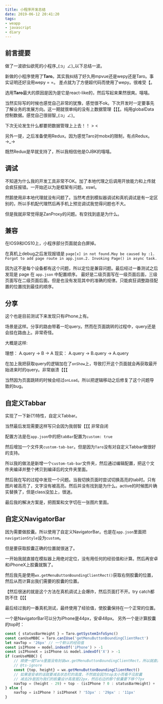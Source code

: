 ```yaml
---
title: 小程序开发总结
date: 2019-06-12 20:41:20
tags:
- weapp
- javascript
- diary
---
```


## 前言提要

做了一波欲仙欲死的小程序_(:з」∠)_以下总结一波。

新做的小程序使用了**Taro**。其实我纠结了好久用mpvue还是wepy还是Taro。事实证明还好没用wepy = =。 差点就为了方便超代码而使用了wepy。很难受【。

选用**Taro**最大的原因是因为是它是react-like的，然后写起来果然很爽。嘻嘻。

当然实际写的时候也感觉自己非常的犹豫，感觉很不ok。下次开发时一定要事先了解业务的发展方向。这一期就很单纯的没有上数据管理【【【。纯用globalData控制数据。感觉自己很弱智_(:з」∠)_

下次无论发生什么都要把数据管理上上去！！ > <

另外一提，之后准备使用Redux。因为感觉Taro对mobx的限制，有点Redux。→_→

既然Redux是早就支持了，所以我相信他是OJBK的嘻嘻。

## 调试

不知道为什么我的开发工具非常不OK。加了本地代理之后调用开放能力和上传就会疯狂报错。一开始还以为是框架有问题。xswl。

然鹅使用非本地代理就没有问题了。当然考虑到模拟器调试和真机调试是有一定区别的，所以手机配代理然后再手机上预览调试我觉得问题也不大。

但是我就非常觉得是ZanProxy的问题。有空找到底是为什么。

## 兼容

在IOS9和IOS10上，小程序部分页面就会白屏掉。

在真机上debug之后发现报错是 `page[x] in not found.May be caused by :1. Forgot to add page route in app.json.2. Invoking Page() in async task.`

因为这不是每个设备都有这个问题，所以定位是兼容问题。最后经过一番测试之后发现是 page 在 `app.json` 中配置顺序。
最好是二级页面写在一级页面后面，三级页面写在二级页面后面。但是也没有发现其中的准确的规律。只能疯狂调整路径配置的位置找到最佳的顺序。

## 分享

这个也是目前测试下来发现只有iPhone上有。

场景是这样。分享的路由带着一坨query。然而在页面跳转的过程中，query还是会挂在路由上。非常奇怪。

大概是这样:

理想：  A.query -> B -> A
现实：  A.query -> B.query -> A.query

在加上我把获取query的逻辑加在了`onShow`上，导致打开这个页面就会再获取最开始进来时的query。非常崩溃【【【

当然因为页面跳转的时候会经过`onLoad`。所以把逻辑移动之后修复了这个问题导致的bug。

## 自定义Tabbar

实现了一下新(?)特性，自定义Tabbar。

当然最后发现需要这样写只会因为我弱智【【【 非常自闭

配置方法是在`app.json`中的把`tabBar`配置为`custom: true`

然后增加一个文件夹`custom-tab-bar`。但是因为`Taro`没有对自定义Tabbar做很好的支持。

所以我的做法是新增一个`custom-tab-bar`文件夹，然后通过编辑配置，把这个文件夹编译并整个拷贝到编译后的文件夹里面。

然后我在写的过程中发现一个问题。当我切换页面时尝试切换高亮的tab时。只有图片被高亮了，文字没有被高亮。然后并没有找到是为什么。active的时候图片确实替换了，但是class没加上，很迷。

最后我的解决方案是，把图案和文字切在一张图片里面。

## 自定义NavigatorBar

因为需要做胶囊。所以使用了自定义NavigatorBar。也是在`app.json`里面把`navigationStyle`设为`custom`。

但是要获取胶囊正确的位置就很迷了。

一开始我就直接在模拟器上用绝对定位，没有用任何的经验值和计算。然后再安卓和iPhoneX上胶囊就飘了。

然后我先是使用`wx.getMenuButtonBoundingClientRect()`获取右侧胶囊的位置，然后从而计算出我们需要的胶囊的位置。

【然后很迷的就是这个方法在真机调试上会爆炸，然后页面打不开。try catch都防不住【【【

最后经过我的一番真机测试，最终使用了经验值，使胶囊保持在一个正常的位置。

一个是NavigatorBar可以分为iPhone是44px，安卓48px。
另外一个是计算胶囊的top时：

```javascript
const { statusBarHeight } = Taro.getSystemInfoSync()
const canUseMBBC = Taro.canIUse('getMenuButtonBoundingClientRect')
let navTop = '26px' // 一个默认的经验值
const isIPhone = model.indexOf('iPhone') > -1
const isIPhoneX = isIPhone && model.indexOf('X') > -1
if (canUseMBBC) {
	// 顺便一提Taro里面没有封装wx.getMenuButtonBoundingClientRect，所以就直接用原生的
	// @ts-ignore
	const {top, height} = wx.getMenuButtonBoundingClientRect()
	// 如果是安卓的话就要减去状态栏的高度，不然就会因为top太小而看不见胶囊
	// 减去29是因为我们的胶囊设计高度是22px，然后右边的那个胶囊要下移个7px
	navTop = (height - 29) + top - (isIPhone ? 0 : statusBarHeight) + 'px'
} else {
	navTop = isIPhone ? isIPhoneX ? '53px' : '29px' : '11px'
}
```
